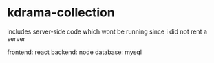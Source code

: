 # kdrama-collection
includes server-side code which wont be running since i did not rent a server

frontend: react
backend: node
database: mysql
